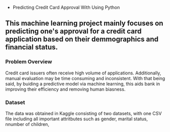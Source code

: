 * Predicting Credit Card Approval With Using Python

This machine learning project mainly focuses on predicting one's approval for a credit card application based on their demmographics and financial status. 
---

### Problem Overview

Credit card issuers often receive high volume of applications. Additionally, manual evaluation may be time consuming and inconsistent. With that being said, by buiding a predictive model via machine learning, this aids bank in improving their efficiency and removing human biasness. 


### Dataset 

The data was obtained in Kaggle consisting of two datasets, with one CSV file including all important attritbutes such as gender, marital status, nnumber of children, 
